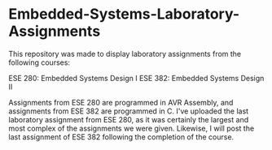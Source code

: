 # Embedded-Systems-Laboratory-Assignments

This repository was made to display laboratory assignments from the following courses:

ESE 280: Embedded Systems Design I
ESE 382: Embedded Systems Design II

Assignments from ESE 280 are programmed in AVR Assembly, and assignments from ESE 382 are programmed in C. I've uploaded the last laboratory assignment from ESE 280, as it was certainly the largest and most complex of the assignments we were given. Likewise, I will post the last assignment of ESE 382 following the completion of the course.

